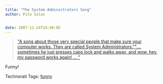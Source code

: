 ```yaml
---
title: "The System Administrators Song"
author: Pito Salas


date: 2007-11-24T14:46:05
---
```




> ["A song about those very special people that make sure your computer works.
> They are called System
> Administrators."](<http://video.google.com/videoplay?docid=-7193470719293309352>)["….
> sometimes he just presses caps lock and walks away, and wow, hey, my
> password works again! …
> "](<http://video.google.com/videoplay?docid=-7193470719293309352>)

Funny!

Technorati Tags: [funny](<http://www.technorati.com/tag/funny>)


